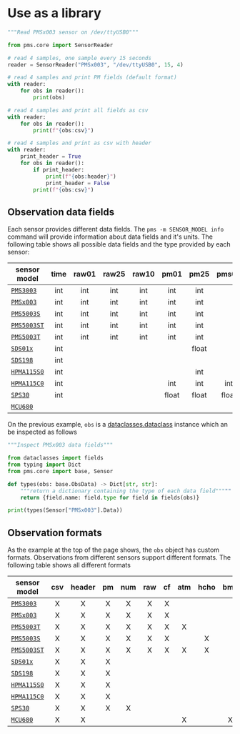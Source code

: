 # Use as a library

```python
"""Read PMSx003 sensor on /dev/ttyUSB0"""

from pms.core import SensorReader

# read 4 samples, one sample every 15 seconds
reader = SensorReader("PMSx003", "/dev/ttyUSB0", 15, 4)

# read 4 samples and print PM fields (default format)
with reader:
    for obs in reader():
        print(obs)

# read 4 samples and print all fields as csv
with reader:
    for obs in reader():
        print(f"{obs:csv}")

# read 4 samples and print as csv with header
with reader:
    print_header = True
    for obs in reader():
        if print_header:
            print(f"{obs:header}")
            print_header = False
        print(f"{obs:csv}")
```

## Observation data fields

Each sensor provides different data fields. The `pms -m SENSOR_MODEL info` command will provide information about data fields and it's units.
The following table shows all possible data fields and the type provided by each sensor:

| sensor model    | time  | raw01 | raw25 | raw10 | pm01  | pm25  | pms04 | pm10  | pm100 | n0_3  | n0_5  | n1_0  | n2_5  | n4_0  | n5_0  | n10_0 | HCHO  | temp  | rhum  | pres  | diam  | IAQ_acc |  IAQ  |  gas  |  alt  |
| --------------- | :---: | :---: | :---: | :---: | :---: | :---: | :---: | :---: | :---: | :---: | :---: | :---: | :---: | :---: | :---: | :---: | :---: | :---: | :---: | :---: | :---: | :-----: | :---: | :---: | :---: |
| [`PMS3003`][]   |  int  |  int  |  int  |  int  |  int  |  int  |       |  int  |       | float | float | float | float |       | float | float |
| [`PMSx003`][]   |  int  |  int  |  int  |  int  |  int  |  int  |       |  int  |       | float | float | float | float |       | float | float |
| [`PMS5003S`][]  |  int  |  int  |  int  |  int  |  int  |  int  |       |  int  |       | float | float | float | float |       | float | float |  int  |
| [`PMS5003ST`][] |  int  |  int  |  int  |  int  |  int  |  int  |       |  int  |       | float | float | float | float |       | float | float |  int  | float | float |
| [`PMS5003T`][]  |  int  |  int  |  int  |  int  |  int  |  int  |       |  int  |       | float | float | float | float |       |       |       |       | float | float |
| [`SDS01x`][]    |  int  |       |       |       |       | float |       | float |
| [`SDS198`][]    |  int  |       |       |       |       |       |       |       |  int  |
| [`HPMA115S0`][] |  int  |       |       |       |       |  int  |       |  int  |
| [`HPMA115C0`][] |  int  |       |       |       |  int  |  int  |  int  |  int  |
| [`SPS30`][]     |  int  |       |       |       | float | float | float | float |       |       | float | float | float | float |       | float |       |       |       |       | float |
| [`MCU680`]      |       |       |       |       |       |       |       |       |       |       |       |       |       |       |       |       |       | float | float | float |       |   int   |  int  |  int  |  int  |

[`PMS3003`]:  /docs/sensors/Plantower.md#PMS3003
[`PMSx003`]:  /docs/sensors/Plantower.md#PMSx003
[`PMS5003T`]: /docs/sensors/Plantower.md#PMS5003T
[`PMS5003S`]: /docs/sensors/Plantower.md#PMS5003S
[`PMS5003ST`]:/docs/sensors/Plantower.md#PMS5003ST
[`SDS01x`]:   /docs/sensors/NovaFitness.md#SDS01x
[`SDS198`]:   /docs/sensors/NovaFitness.md#SDS198
[`HPMA115S0`]:/docs/sensors/Honeywell.md#HPMA115S0
[`HPMA115C0`]:/docs/sensors/Honeywell.md#HPMA115C0
[`SPS30`]:    /docs/sensors/Senserion.md#SPS30
[`MCU680`]:   /docs/sensors/mcu680.md#MCU680

On the previous example, `obs` is a [dataclasses.dataclass][] instance which an be inspected as follows

```python
"""Inspect PMSx003 data fields"""

from dataclasses import fields
from typing import Dict
from pms.core import base, Sensor

def types(obs: base.ObsData) -> Dict[str, str]:
    """return a dictionary containing the type of each data field"""""
    return {field.name: field.type for field in fields(obs)}

print(types(Sensor["PMSx003"].Data))
```

[dataclasses.dataclass]: https://docs.python.org/3/library/dataclasses.html#dataclasses.dataclass

## Observation formats

As the example at the top of the page shows, the `obs` object has custom formats.
Observations from different sensors support different formats.
The following table shows all different formats

| sensor model  |  csv  | header |  pm   |  num  |  raw  |  cf   |  atm  | hcho  |  bme  | bsec  |
| ------------- | :---: | :----: | :---: | :---: | :---: | :---: | :---: | :---: | :---: | :---: |
| [`PMS3003`]   |   X   |   X    |   X   |   X   |   X   |   X   |       |       |       |       |
| [`PMSx003`]   |   X   |   X    |   X   |   X   |   X   |   X   |       |       |       |       |
| [`PMS5003T`]  |   X   |   X    |   X   |   X   |   X   |   X   |   X   |       |       |       |
| [`PMS5003S`]  |   X   |   X    |   X   |   X   |   X   |   X   |       |   X   |       |       |
| [`PMS5003ST`] |   X   |   X    |   X   |   X   |   X   |   X   |   X   |   X   |       |       |
| [`SDS01x`]    |   X   |   X    |   X   |       |       |       |       |       |       |       |
| [`SDS198`]    |   X   |   X    |   X   |       |       |       |       |       |       |       |
| [`HPMA115S0`] |   X   |   X    |   X   |       |       |       |       |       |       |       |
| [`HPMA115C0`] |   X   |   X    |   X   |       |       |       |       |       |       |       |
| [`SPS30`]     |   X   |   X    |   X   |   X   |       |       |       |       |       |       |
| [`MCU680`]    |   X   |   X    |       |       |       |       |   X   |       |   X   |   X   |

